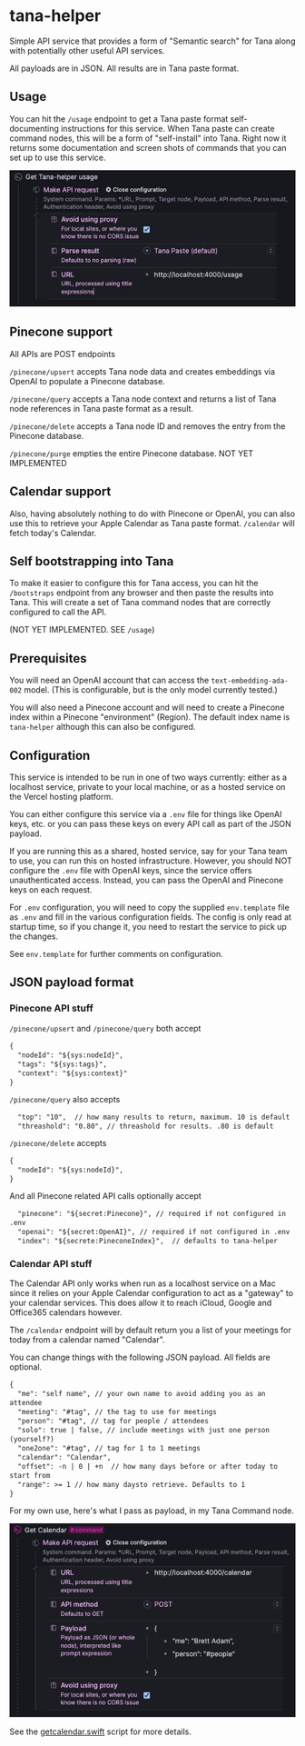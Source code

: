 # tana-helper

Simple API service that provides a form of "Semantic search" for Tana along with potentially other useful API services.

All payloads are in JSON.
All results are in Tana paste format.

## Usage

You can hit the `/usage` endpoint to get a Tana paste format self-documenting instructions for this service. When Tana paste can create command nodes, this will be a form of "self-install" into Tana. Right now it returns some documentation and screen shots of commands that you can set up to use this service.

![Getting Usage into Tana](assets/Tana-helper-usage.jpeg?raw=true "Title")

## Pinecone support

All APIs are POST endpoints

`/pinecone/upsert` accepts Tana node data and creates
embeddings via OpenAI to populate a Pinecone database.

`/pinecone/query` accepts a Tana node context and returns a list of 
Tana node references in Tana paste format as a result.

`/pinecone/delete` accepts a Tana node ID and removes the entry from the
Pinecone database.

`/pinecone/purge` empties the entire Pinecone database. NOT YET IMPLEMENTED

## Calendar support

Also, having absolutely nothing to do with Pinecone or OpenAI, you can also use this to retrieve your Apple Calendar as Tana paste format. 
`/calendar` will fetch today's Calendar.

## Self bootstrapping into Tana

To make it easier to configure this for Tana access, you can hit the `/bootstraps` endpoint from any browser and then paste the results into Tana. This will create a set of Tana command nodes that are correctly configured to call the API.

(NOT YET IMPLEMENTED. SEE `/usage`)

## Prerequisites

You will need an OpenAI account that can access the `text-embedding-ada-002` model. (This is configurable, but is the only model currently tested.)

You will also need a Pinecone account and will need to create a Pinecone index within a Pinecone "environment" (Region). The default index name is `tana-helper` although this can also be configured.

## Configuration

This service is intended to be run in one of two ways currently: either as a localhost service, private to your local machine, or as a hosted service on the Vercel hosting platform.

You can either configure this service via a `.env` file for things like OpenAI keys, etc. or you can pass these keys on every API call as part of the JSON payload.

If you are running this as a shared, hosted service, say for your Tana team to use, you can run this on hosted infrastructure. However, you should NOT configure the `.env` file with OpenAI keys, since the service offers unauthenticated access. Instead, you can pass the OpenAI and Pinecone keys on each request.

For `.env` configuration, you will need to copy the supplied `env.template` file as `.env` and fill in the various configuration fields. The config is only read at startup time, so if you change it, you need to restart the service to pick up the changes.

See `env.template` for further comments on configuration.

## JSON payload format

### Pinecone API stuff

`/pinecone/upsert` and `/pinecone/query` both accept
``` 
{ 
  "nodeId": "${sys:nodeId}",  
  "tags": "${sys:tags}", 
  "context": "${sys:context}" 
}
```

`/pinecone/query` also accepts
```
  "top": "10",  // how many results to return, maximum. 10 is default
  "threashold": "0.80", // threashold for results. .80 is default
```

`/pinecone/delete` accepts
``` 
{ 
  "nodeId": "${sys:nodeId}",  
}
```

And all Pinecone related API calls optionally accept
```
  "pinecone": "${secret:Pinecone}", // required if not configured in .env
  "openai": "${secret:OpenAI}", // required if not configured in .env
  "index": "${secrete:PineconeIndex}",  // defaults to tana-helper
```

### Calendar API stuff

The Calendar API only works when run as a localhost service on a Mac since it relies on your Apple Calendar configuration to act as a "gateway" to your calendar services. This does allow it to reach iCloud, Google and Office365 calendars however.

The `/calendar` endpoint will by default return you a list of your meetings for today from a calendar named "Calendar".

You can change things with the following JSON payload. All fields are optional.

```
{
  "me": "self name", // your own name to avoid adding you as an attendee
  "meeting": "#tag", // the tag to use for meetings
  "person": "#tag", // tag for people / attendees
  "solo": true | false, // include meetings with just one person (yourself?)
  "one2one": "#tag", // tag for 1 to 1 meetings
  "calendar": "Calendar",
  "offset": -n | 0 | +n  // how many days before or after today to start from
  "range": >= 1 // how many daysto retrieve. Defaults to 1
}
```

For my own use, here's what I pass as payload, in my Tana Command node.

![GGet Calendar Command node](assets/get-calendar-config.png?raw=true "Config")

See the [getcalendar.swift](./src/getcalendar.swift) script for more details.
